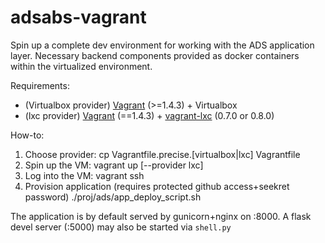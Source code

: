 adsabs-vagrant
==============

Spin up a complete dev environment for working with the ADS application layer. Necessary backend components provided as docker containers within the virtualized environment.

Requirements: 

  * (Virtualbox provider) [Vagrant](http://vagrantup.com/) (>=1.4.3) + Virtualbox
  * (lxc provider) [Vagrant](http://vagrantup.com/) (==1.4.3) + [vagrant-lxc](https://github.com/fgrehm/vagrant-lxc) (0.7.0 or 0.8.0)


How-to:

  1. Choose provider:
         cp Vagrantfile.precise.[virtualbox|lxc] Vagrantfile
  2. Spin up the VM:
         vagrant up [--provider lxc]
  3. Log into the VM:
         vagrant ssh
  4. Provision application (requires protected github access+seekret password)
         ./proj/ads/app_deploy_script.sh
  
The application is by default served by gunicorn+nginx on :8000. A flask devel server (:5000) may also be started via `shell.py`